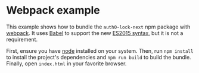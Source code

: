 # Webpack example

This example shows how to bundle the `auth0-lock-next` npm package with [webpack](https://webpack.github.io/). It uses [Babel](https://babeljs.io/) to support the new [ES2015 syntax](https://babeljs.io/docs/learn-es2015/), but it is not a requirement.

First, ensure you have [node](https://nodejs.org/) installed on your system. Then, run `npm install` to install the project's dependencies and `npm run build` to build the bundle. Finally, open `index.html` in your favorite browser.

